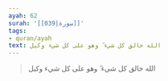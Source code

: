 ```yaml
---
ayah: 62
surah: '[[039|سورة]]'
tags:
- quran/ayah
text: الله خالق كل شيء ۖ وهو على كل شيء وكيل
---
```

> الله خالق كل شيء ۖ وهو على كل شيء وكيل
